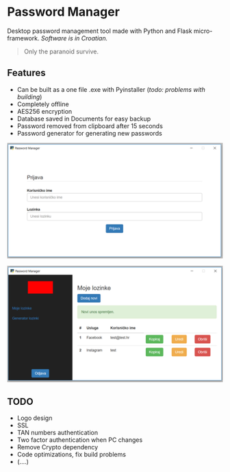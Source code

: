 # Password Manager
Desktop password management tool made with Python and Flask micro-framework. *Software is in Croatian.*

> Only the paranoid survive.

## Features

 - Can be built as a one file .exe with Pyinstaller (*todo: problems with building*)
 - Completely offline
 - AES256 encryption
 - Database saved in Documents for easy backup
 - Password removed from clipboard after 15 seconds
 - Password generator for generating new passwords

![login](images/login.png)

![dashboard](images/dashboard.png)

## TODO

- Logo design
- SSL
- TAN numbers authentication
- Two factor authentication when PC changes
- Remove Crypto dependency
- Code optimizations, fix build problems
- (....)

